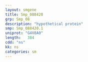 ```yaml
---
layout: smgene
title: Smp_088420
grp: Smp_08
description: "hypothetical protein"
smp: Smp_088420.1
uniprot: "G4V8A0"
length:   384
cdd: "ns"
kk: ns
categories: sm
---
```

